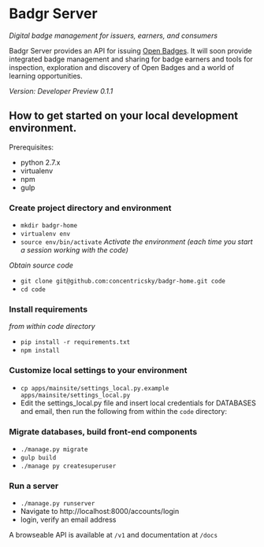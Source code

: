 # Badgr Server
*Digital badge management for issuers, earners, and consumers*

Badgr Server provides an API for issuing [Open Badges](http://openbadges.org). It will soon provide integrated badge management and sharing for badge earners and tools for inspection, exploration and discovery of Open Badges and a world of learning opportunities.

*Version: Developer Preview 0.1.1*

## How to get started on your local development environment.
Prerequisites:

  * python 2.7.x
  * virtualenv
  * npm
  * gulp

### Create project directory and environment
* `mkdir badgr-home`
* `virtualenv env`
* `source env/bin/activate` *Activate the environment (each time you start a session working with the code)*

*Obtain source code*
* `git clone git@github.com:concentricsky/badgr-home.git code`
* `cd code`

### Install requirements
 *from within code directory* 

* `pip install -r requirements.txt`
* `npm install`

### Customize local settings to your environment
* `cp apps/mainsite/settings_local.py.example apps/mainsite/settings_local.py`
* Edit the settings_local.py file and insert local credentials for DATABASES and email, then run the following from within the `code` directory:

### Migrate databases, build front-end components
* `./manage.py migrate`
* `gulp build`
* `./manage py createsuperuser`

### Run a server
* `./manage.py runserver`
* Navigate to http://localhost:8000/accounts/login
* login, verify an email address

A browseable API is available at `/v1` and documentation at `/docs`

